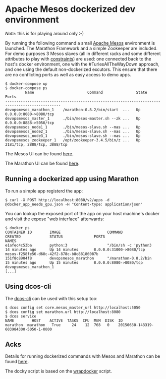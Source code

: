 
# Apache Mesos dockerized dev environment

*Note*: this is for playing around only :-)

By running the following command a small [Apache Mesos](http://mesos.apache.org/) environment is launched. The Marathon Framework and a simple Zookeeper are included. For demo purposes 3 Mesos slaves (all in different racks and some different attributes to play with [constraints](https://github.com/mesosphere/marathon/blob/master/docs/docs/constraints.md)) are used: one connected back to the host's docker environment, one with the #TurlesAllTheWayDown approach, and one using the default non-dockerized excutors. This ensure that there are no conflicting ports as well as easy access to demo apps.

    $ docker-compose up
    $ docker-compose ps
             Name                        Command               State              Ports             
    -----------------------------------------------------------------------------------------------
    devopsmesos_marathon_1    /marathon-0.8.2/bin/start  ...   Up      0.0.0.0:8080->8080/tcp       
    devopsmesos_master_1      ./bin/mesos-master.sh --zk ...   Up      0.0.0.0:8888->5050/tcp       
    devopsmesos_node1_1       ./bin/mesos-slave.sh --mas ...   Up                                   
    devopsmesos_node2_1       ./bin/mesos-slave.sh --mas ...   Up                                   
    devopsmesos_node3_1       ./bin/mesos-slave.sh --mas ...   Up                                   
    devopsmesos_zookeeper_1   /opt/zookeeper-3.4.5/bin/z ...   Up      2181/tcp, 2888/tcp, 3888/tcp
    
The Mesos UI can be found [here](http://localhost:5050).

The Marathon UI can be found [here](http://localhost:8080).

## Running a dockerized app using Marathon

To run a simple app registerd the app:

    $ curl -X POST http://localhost:8080/v2/apps -d @docker_app_needs_gpu.json -H "Content-type: application/json"

You can lookup the exposed port of the app on your host machine's docker and visit the expose "web interface" afterwards:

    $ docker ps
    CONTAINER ID        IMAGE                     COMMAND                CREATED             STATUS              PORTS                          NAMES
    e1afec4c53ba        python:3                  "/bin/sh -c 'python3   14 minutes ago      Up 14 minutes       0.0.0.0:31000->8080/tcp        mesos-f258fe56-d68c-42f2-878c-b8c88186087b  
    151f8c8904f8        devopsmesos_marathon      "/marathon-0.8.2/bin   15 minutes ago      Up 15 minutes       0.0.0.0:8080->8080/tcp         devopsmesos_marathon_1 
    [...]

## Using dcos-cli

The [dcos-cli](https://github.com/mesosphere/dcos-cli) can be used with this setup too:

    $ dcos config set core.mesos_master_url http://localhost:5050
    $ dcos config set marathon.url http://localhost:8080
    $ dcos service                                               
    NAME        HOST    ACTIVE  TASKS  CPU  MEM  DISK  ID                                    
    marathon  marathon   True     24    12  768   0    20150630-143319-603984300-5050-1-0000 

## Acks

Details for running dockerized commands with Mesos and Marathon can be found [here](https://mesosphere.github.io/marathon/docs/application-basics.html).

The docky script is based on the [wrapdocker](https://github.com/jpetazzo/dind/blob/master/wrapdocker) script.

